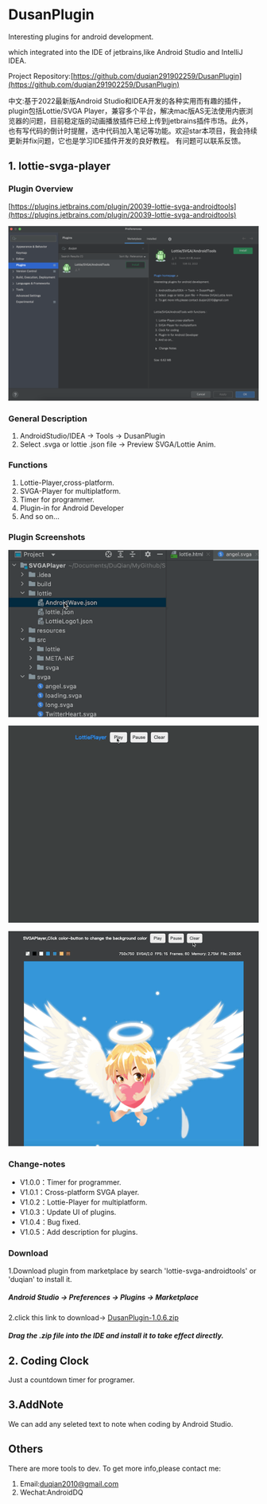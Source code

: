 # DusanPlugin

Interesting plugins for android development.

which integrated into the IDE of jetbrains,like Android Studio and IntelliJ IDEA.

Project Repository:[https://github.com/duqian291902259/DusanPlugin](https://github.com/duqian291902259/DusanPlugin)

中文:基于2022最新版Android Studio和IDEA开发的各种实用而有趣的插件，plugin包括Lottie/SVGA Player，兼容多个平台，解决mac版AS无法使用内嵌浏览器的问题，目前稳定版的动画播放插件已经上传到jetbrains插件市场。此外，也有写代码的倒计时提醒，选中代码加入笔记等功能。欢迎star本项目，我会持续更新并fix问题，它也是学习IDE插件开发的良好教程。
有问题可以联系反馈。

## 1. lottie-svga-player

### Plugin Overview
[https://plugins.jetbrains.com/plugin/20039-lottie-svga-androidtools](https://plugins.jetbrains.com/plugin/20039-lottie-svga-androidtools)

![Lottie_SVGA_AndroidTools](https://github.com/duqian291902259/DusanPlugin/blob/main/screenshot/Lottie_SVGA_AndroidTools.png)

### General Description 

1. AndroidStudio/IDEA -> Tools -> DusanPlugin
1. Select .svga or lottie .json file -> Preview SVGA/Lottie Anim.

### Functions

1. Lottie-Player,cross-platform.
1. SVGA-Player for multiplatform.
1. Timer for programmer.
1. Plugin-in for Android Developer
1. And so on...

### Plugin Screenshots
![lottie_svga_preivewer](https://github.com/duqian291902259/DusanPlugin/blob/main/screenshot/lottie_preivew_min.gif)

![lottie_player](https://github.com/duqian291902259/DusanPlugin/blob/main/screenshot/lottie_player_min.gif)

![svga_player](https://github.com/duqian291902259/DusanPlugin/blob/main/screenshot/svga_player_min.gif)

### Change-notes
* V1.0.0：Timer for programmer.
* V1.0.1：Cross-platform SVGA player.
* V1.0.2：Lottie-Player for multiplatform.
* V1.0.3：Update UI of plugins.
* V1.0.4：Bug fixed.
* V1.0.5：Add description for plugins.

### Download
1.Download plugin from marketplace by search 'lottie-svga-androidtools' or 'duqian' to install it.

##### Android Studio -> Preferences -> Plugins -> Marketplace

2.click this link to download->
[DusanPlugin-1.0.6.zip](https://github.com/duqian291902259/DusanPlugin/blob/main/release/DusanPlugin-1.0.6.zip)

##### Drag the .zip file into the IDE and install it to take effect directly.

## 2. Coding Clock
Just a countdown timer for programer.

## 3.AddNote
We can add any seleted text to note when coding by Android Studio.

## Others
There are more tools to dev.
To get more info,please contact me:

1. Email:duqian2010@gmail.com
2. Wechat:AndroidDQ